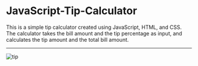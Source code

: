 # JavaScript-Tip-Calculator

This is a simple tip calculator created using JavaScript, HTML, and CSS. 
The calculator takes the bill amount and the tip percentage as input, and calculates the tip amount and the total bill amount.

___

![tip](https://user-images.githubusercontent.com/117073615/232703593-2bc82669-31e5-4534-9498-ea69a23d2b6b.png)
